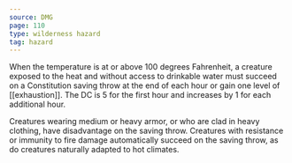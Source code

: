 ```yaml
---
source: DMG
page: 110
type: wilderness hazard
tag: hazard
---
```

When the temperature is at or above 100 degrees Fahrenheit, a creature exposed to the heat and without access to drinkable water must succeed on a Constitution saving throw at the end of each hour or gain one level of [[exhaustion]]. The DC is 5 for the first hour and increases by 1 for each additional hour.

Creatures wearing medium or heavy armor, or who are clad in heavy clothing, have disadvantage on the saving throw. Creatures with resistance or immunity to fire damage automatically succeed on the saving throw, as do creatures naturally adapted to hot climates.

